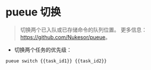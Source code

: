 # pueue 切换

> 切换两个已入队或已存储命令的队列位置。
> 更多信息：<https://github.com/Nukesor/pueue>。

- 切换两个任务的优先级：

`pueue switch {{task_id1}} {{task_id2}}`